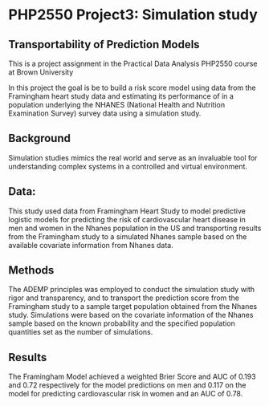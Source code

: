 # PHP2550 Project3: Simulation study
## Transportability of Prediction Models
 This is a project assignment in the Practical Data Analysis PHP2550 course at Brown University
 
 In this project the goal is be to build a risk score model using data from the Framingham heart study data and estimating its performance of in a population underlying the NHANES (National Health and Nutrition Examination Survey) survey data using a simulation study. 
## Background
Simulation studies mimics the real world and serve as an invaluable tool for understanding complex systems
in a controlled and virtual environment. 
## Data: 
This study used data from Framingham Heart Study to model predictive logistic models for
predicting the risk of cardiovascular heart disease in men and women in the Nhanes population in the US and transporting results from the Framingham study to a simulated Nhanes sample based on the available covariate information from Nhanes data.
## Methods
The ADEMP principles was employed to conduct the simulation study with rigor and transparency, and to transport the prediction score from the Framingham study to a sample target population obtained from the Nhanes study. Simulations were based on the covariate information of the Nhanes sample based on the known probability and the specified population quantities set as the number of simulations.
## Results
The Framingham Model achieved a weighted Brier Score and AUC of 0.193 and 0.72 respectively for the model predictions on men and 0.117 on the model for predicting cardiovascular risk in women and an AUC of 0.78.  

